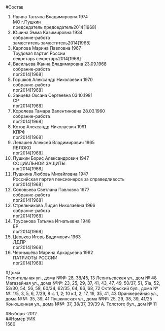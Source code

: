 #Состав  
1. Яшина Татьяна Владимировна 1974  
    МО г.Пушкин  
    председатель председатель2014[1968]  
2. Юшина Эмма Казимировна 1934  
    собрание-работа  
    заместитель заместитель2014[1968]  
3. Карпова Марина Павловна 1967  
    Трудовая партия России  
    секретарь секретарь2014[1968]  
4. Васильева Жанна Владимировна 23.09.1968  
    собрание-работа  
    прг2014[1968]  
5. Горшков Александр Николаевич 1970  
    собрание-работа  
    прг2014[1968]  
6. Зайцева Оксана Сергеевна 03.10.1981  
    СР  
    прг2014[1968]  
7. Королева Тамара Валентиновна 28.03.1960  
    собрание-работа  
    прг2014[1968]  
8. Котов Александр Николаевич 1991  
    КПРФ  
    прг2014[1968]  
9. Левашев Алексей Владимирович 1965  
    ЯБЛОКО  
    прг2014[1968]  
10. Пушкин Борис Александрович 1947  
    СОЦИАЛЬНОЙ ЗАЩИТЫ  
    прг2014[1968]  
11. Пушкина Любовь Михайловна 1947  
    Российская партия пенсионеров за справедливость  
    прг2014[1968]  
12. Соловьева Светлана Павловна 1977  
    собрание-работа  
    прг2014[1968]  
13. Стрельникова Лидия Николаевна 1966  
    собрание-работа  
    прг2014[1968]  
14. Труфанова Татьяна Игнатьевна 1948  
    ЕР  
    прг2014[1968]  
15. Царьков Игорь Вадимович 1963  
    ЛДПР  
    прг2014[1968]  
16. Чернышёва Марина Аркадьевна 1962  
    ПАТРИОТЫ РОССИИ  
    прг2014[1968]  
  
#Дома  
Госпитальная ул., дома №№: 28, 38/45, 13 Леонтьевская ул., дом № 48 Магазейная ул., дома №№: 23, 25, 29, 37, 41, 43, 47, 49, 50/37, 51, 51а, 52, 53/30, 54, 56, 58, 60/34, 62/35, 64, 66, 68, 72  Октябрьский бул., дома №№: 1/5, 3, 5, 6, 7/29, 8 к. 1, 2; 10 к.1, 2; 17, 19, 35, 41, 43 Оранжерейная ул., дома №№: 35, 39, 41 Пушкинская ул., дома №№: 25, 29, 38, 39, 41/25 Конюшенная ул., дома №№: 37, 38/37, 39/39  А. Толстого бул., дом № 11  
  
#Выборы-2012  
##Номер УИК  
1560  
